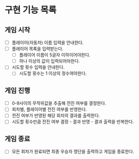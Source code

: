 # 구현 기능 목록

## 게임 시작
- [ ] 플레이어(자동차) 이름 입력을 안내한다.
- [ ] 플레이어 목록을 입력받는다.
  - [ ] 플레이어 이름이 5글자 이하이어야한다.
  - [ ] 하나 이상의 값이 입력되어야한다.
- [ ] 시도할 횟수 입력을 안내한다.
  - [ ] 시도할 횟수는 1 이상의 정수여야한다.

## 게임 진행
- [ ] 0-9사이의 무작위값을 추출해 전진 여부를 결정한다.
- [ ] 회차별, 플레이어별 전진 여부를 반영한다.
- [ ] 전진 여부가 반영된 해당 회차의 결과를 출력한다.
- [ ] 시도할 횟수만큼 전진 여부 결정 - 결과 반영 - 결과 출력을 반복한다.

## 게임 종료
- [ ] 모든 회차가 완료되면 최종 우승자 명단을 출력하고 게임을 종료한다.
